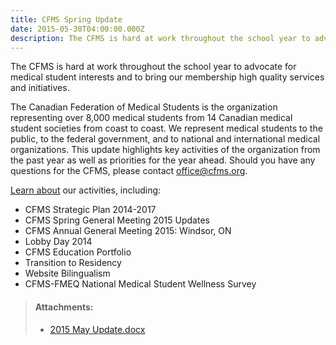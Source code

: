 ```yaml
---
title: CFMS Spring Update
date: 2015-05-30T04:00:00.000Z
description: The CFMS is hard at work throughout the school year to advocate for medical student interests and to bring our membership high quality services and initiatives.
---
```


The CFMS is hard at work throughout the school year to advocate for medical student interests and to bring our membership high quality services and initiatives.

The Canadian Federation of Medical Students is the organization representing over 8,000 medical students from 14 Canadian medical student societies from coast to coast. We represent medical students to the public, to the federal government, and to national and international medical organizations. This update highlights key activities of the organization from the past year as well as priorities for the year ahead. Should you have any questions for the CFMS, please contact [office@cfms.org](mailto:office@cfms.org).

[Learn about](/files/updates/2015%20May%20Update.docx) our activities, including:

*   CFMS Strategic Plan 2014-2017
*   CFMS Spring General Meeting 2015 Updates
*   CFMS Annual General Meeting 2015: Windsor, ON
*   Lobby Day 2014
*   CFMS Education Portfolio
*   Transition to Residency
*   Website Bilingualism
*   CFMS-FMEQ National Medical Student Wellness Survey
   
> #### **Attachments:**
> *   [2015 May Update.docx](/files/updates/2015%20May%20Update.docx)